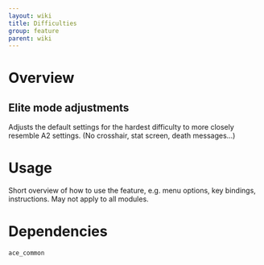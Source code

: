 ```yaml
---
layout: wiki
title: Difficulties
group: feature
parent: wiki
---
```

# Overview
## Elite mode adjustments
Adjusts the default settings for the hardest difficulty to more closely resemble A2 settings. (No crosshair, stat screen, death messages...)

# Usage
Short overview of how to use the feature, e.g. menu options, key bindings, 
instructions. May not apply to all modules.

# Dependencies
`ace_common`
